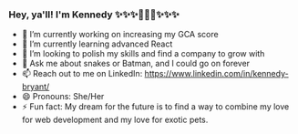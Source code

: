 ### Hey, ya'll! I'm Kennedy ✨✨✨🦇🌙🦇✨✨✨

- 💯 I’m currently working on increasing my GCA score 
- 🌱 I’m currently learning advanced React
- 💎 I’m looking to polish my skills and find a company to grow with
- 💬 Ask me about snakes or Batman, and I could go on forever
- 📫 Reach out to me on LinkedIn: https://www.linkedin.com/in/kennedy-bryant/
- 😄 Pronouns: She/Her
- ⚡ Fun fact: My dream for the future is to find a way to combine my love for web development and my love for exotic pets.

